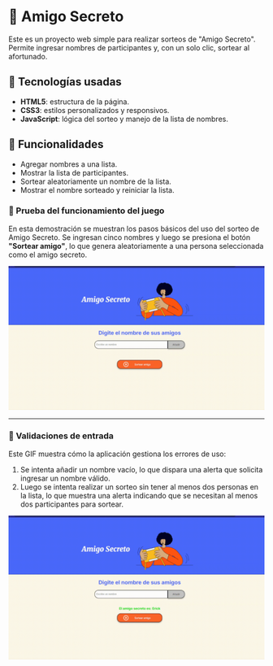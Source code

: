 # 🎁 Amigo Secreto

Este es un proyecto web simple para realizar sorteos de "Amigo Secreto". Permite ingresar nombres de participantes y, con un solo clic, sortear al afortunado.

## 🧩 Tecnologías usadas

- **HTML5**: estructura de la página.
- **CSS3**: estilos personalizados y responsivos.
- **JavaScript**: lógica del sorteo y manejo de la lista de nombres.

## 🚀 Funcionalidades

- Agregar nombres a una lista.
- Mostrar la lista de participantes.
- Sortear aleatoriamente un nombre de la lista.
- Mostrar el nombre sorteado y reiniciar la lista.

### 🧪 Prueba del funcionamiento del juego

En esta demostración se muestran los pasos básicos del uso del sorteo de Amigo Secreto. Se ingresan cinco nombres y luego se presiona el botón **"Sortear amigo"**, lo que genera aleatoriamente a una persona seleccionada como el amigo secreto.

![Demo del sorteo](./resource/demo.gif)

---

### 🚫 Validaciones de entrada

Este GIF muestra cómo la aplicación gestiona los errores de uso:

1. Se intenta añadir un nombre vacío, lo que dispara una alerta que solicita ingresar un nombre válido.
2. Luego se intenta realizar un sorteo sin tener al menos dos personas en la lista, lo que muestra una alerta indicando que se necesitan al menos dos participantes para sortear.

![Demo de validaciones](./resource/validaciones.gif)
